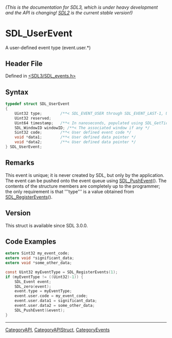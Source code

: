 ###### (This is the documentation for SDL3, which is under heavy development and the API is changing! [SDL2](https://wiki.libsdl.org/SDL2/) is the current stable version!)
# SDL_UserEvent

A user-defined event type (event.user.*)

## Header File

Defined in [<SDL3/SDL_events.h>](https://github.com/libsdl-org/SDL/blob/main/include/SDL3/SDL_events.h)

## Syntax

```c
typedef struct SDL_UserEvent
{
    Uint32 type;        /**< SDL_EVENT_USER through SDL_EVENT_LAST-1, Uint32 because these are not in the SDL_EventType enumeration */
    Uint32 reserved;
    Uint64 timestamp;   /**< In nanoseconds, populated using SDL_GetTicksNS() */
    SDL_WindowID windowID; /**< The associated window if any */
    Sint32 code;        /**< User defined event code */
    void *data1;        /**< User defined data pointer */
    void *data2;        /**< User defined data pointer */
} SDL_UserEvent;
```

## Remarks

This event is unique; it is never created by SDL, but only by the
application. The event can be pushed onto the event queue using
[SDL_PushEvent](SDL_PushEvent)(). The contents of the structure members are
completely up to the programmer; the only requirement is that '''type''' is
a value obtained from [SDL_RegisterEvents](SDL_RegisterEvents)().

## Version

This struct is available since SDL 3.0.0.

## Code Examples

```c
extern Sint32 my_event_code;
extern void *significant_data;
extern void *some_other_data;

const Uint32 myEventType = SDL_RegisterEvents(1);
if (myEventType != ((Uint32)-1)) {
    SDL_Event event;
    SDL_zero(event);
    event.type = myEventType;
    event.user.code = my_event_code;
    event.user.data1 = significant_data;
    event.user.data2 = some_other_data;
    SDL_PushEvent(&event);
}
```

----
[CategoryAPI](CategoryAPI), [CategoryAPIStruct](CategoryAPIStruct), [CategoryEvents](CategoryEvents)

